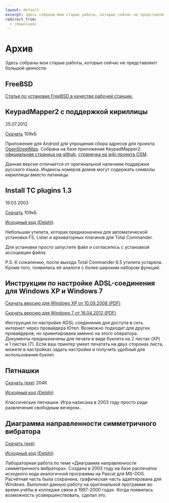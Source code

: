 ```yaml
---
layout: default
excerpt: Здесь собраны мои старые работы, которые сейчас не представляют большой ценности
redirect_from:
  - /download/
---
```

# Архив

Здесь собраны мои старые работы, которые сейчас не представляют большой ценности.

## FreeBSD

[Статья по установке FreeBSD в качестве рабочей станции.](/FreeBSD/desktop/)

## KeypadMapper2 с поддержкой кириллицы

25.07.2012

[Скачать](/download/KeypadMapper2mod.apk) 109кБ

Приложение для Android для упрощения сбора адресов для проекта [OpenStreetMap](http://www.openstreetmap.org). Собрана на базе приложения KeypadMapper2: [официальная страница на github](https://github.com/cobra/KeypadMapper2), [страничка на wiki проекта OSM](http://wiki.openstreetmap.org/wiki/KeypadMapper).

Данная версия отличается от оригинальной наличием поддержки русского языка. Индексы номеров домов могут содержать символы кириллицы вместо латиницы.

## Install TC plugins 1.3

19.03.2003

[Скачать](/download/inst_tc_plugins.zip) 109кБ

[Исходный код (Delphi)](/download/install_tc_plugins_src.zip)

Небольшая утилита, которая предназначена для автоматической установки FS, Lister и архиваторных плагинов для Total Commander.

Для установки просто запустите файл и согласитесь с установкой ассоциации файла.

P.S. К сожалению, после выхода Total Commander 6.5 утилита устарела. Кроме того, появились её аналоги с более широким набором функций.

## Инструкции по настройке ADSL-соединения для Windows XP и Windows 7

[Скачать версию для Windows XP от 10.09.2008 (PDF)](/download/internet-adsl.pdf)

[Скачать версию для Windows 7 от 16.04.2012 (PDF)](/download/internet-adsl-win7.pdf)

Инструкция по настройке ADSL соединения для доступа в сеть интернет через провайдера Ютел. Возможно подходит для других провайдеров, но ориентирована именно на этого оператора. Документы предназначены для печати в виде буклета на 2 листах (XP) и 1 листах (7). Если ваш принтер умеет печатать на двух сторонах листа, можете в настройках задать настройки и получить удобный для использования буклет.

## Пятнашки

[Скачать (exe)](/download/15.exe) 204К

[Исходный код (Delphi)](/download/15.zip)

Классические пятнашки. Игра написана в 2003 году просто ради развлечения свободным вечером..

## Диаграмма направленности симметричного вибратора

[Скачать (exe)](/download/dn_sv.exe)

[Исходный код (Delphi)](/download/dn_sv.zip)

Лабораторная работа по теме &laquo;Диаграмма направленности симметричного вибратора&raquo;. Создана в 2003 году на базе распечаток исходного кода аналогичной программы на Pascal для MS-DOS. Расчётная часть была сохранена, графическая часть адаптирована для Windows. Выполнял данную работу на оригинальной программе во время учёбы в колледже связи в 1997-2000 годах. Когда появилась возможность усовершенствовать, сделал это.
